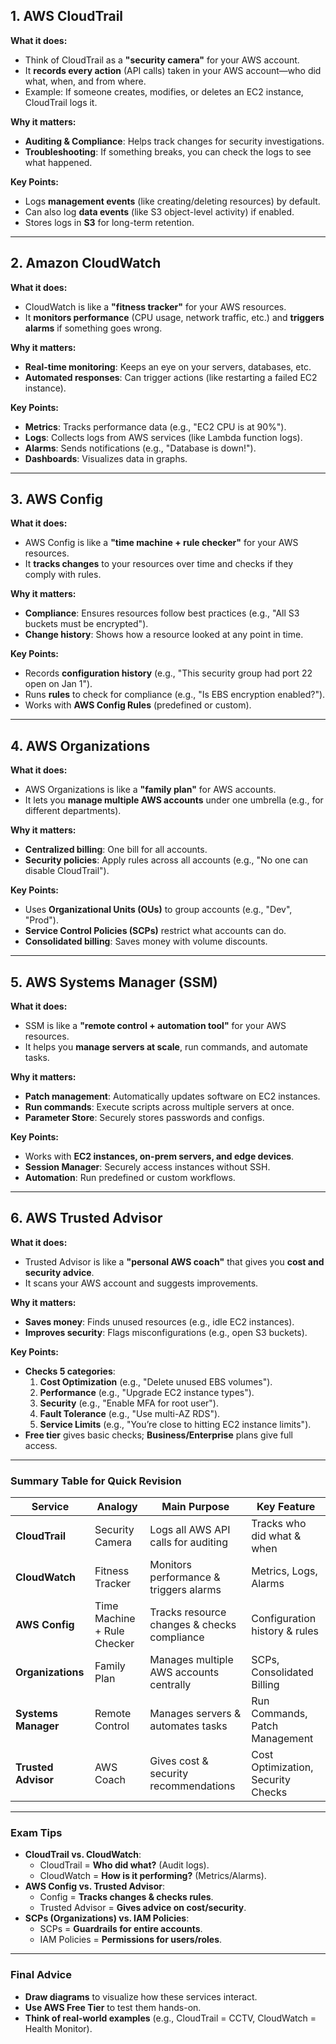 ## 1. **AWS CloudTrail**  
**What it does:**  
- Think of CloudTrail as a **"security camera"** for your AWS account.  
- It **records every action** (API calls) taken in your AWS account—who did what, when, and from where.  
- Example: If someone creates, modifies, or deletes an EC2 instance, CloudTrail logs it.  

**Why it matters:**  
- **Auditing & Compliance**: Helps track changes for security investigations.  
- **Troubleshooting**: If something breaks, you can check the logs to see what happened.  

**Key Points:**  
- Logs **management events** (like creating/deleting resources) by default.  
- Can also log **data events** (like S3 object-level activity) if enabled.  
- Stores logs in **S3** for long-term retention.  

---

## 2. **Amazon CloudWatch**  
**What it does:**  
- CloudWatch is like a **"fitness tracker"** for your AWS resources.  
- It **monitors performance** (CPU usage, network traffic, etc.) and **triggers alarms** if something goes wrong.  

**Why it matters:**  
- **Real-time monitoring**: Keeps an eye on your servers, databases, etc.  
- **Automated responses**: Can trigger actions (like restarting a failed EC2 instance).  

**Key Points:**  
- **Metrics**: Tracks performance data (e.g., "EC2 CPU is at 90%").  
- **Logs**: Collects logs from AWS services (like Lambda function logs).  
- **Alarms**: Sends notifications (e.g., "Database is down!").  
- **Dashboards**: Visualizes data in graphs.  

---

## 3. **AWS Config**  
**What it does:**  
- AWS Config is like a **"time machine + rule checker"** for your AWS resources.  
- It **tracks changes** to your resources over time and checks if they comply with rules.  

**Why it matters:**  
- **Compliance**: Ensures resources follow best practices (e.g., "All S3 buckets must be encrypted").  
- **Change history**: Shows how a resource looked at any point in time.  

**Key Points:**  
- Records **configuration history** (e.g., "This security group had port 22 open on Jan 1").  
- Runs **rules** to check for compliance (e.g., "Is EBS encryption enabled?").  
- Works with **AWS Config Rules** (predefined or custom).  

---

## 4. **AWS Organizations**  
**What it does:**  
- AWS Organizations is like a **"family plan"** for AWS accounts.  
- It lets you **manage multiple AWS accounts** under one umbrella (e.g., for different departments).  

**Why it matters:**  
- **Centralized billing**: One bill for all accounts.  
- **Security policies**: Apply rules across all accounts (e.g., "No one can disable CloudTrail").  

**Key Points:**  
- Uses **Organizational Units (OUs)** to group accounts (e.g., "Dev", "Prod").  
- **Service Control Policies (SCPs)** restrict what accounts can do.  
- **Consolidated billing**: Saves money with volume discounts.  

---

## 5. **AWS Systems Manager (SSM)**  
**What it does:**  
- SSM is like a **"remote control + automation tool"** for your AWS resources.  
- It helps you **manage servers at scale**, run commands, and automate tasks.  

**Why it matters:**  
- **Patch management**: Automatically updates software on EC2 instances.  
- **Run commands**: Execute scripts across multiple servers at once.  
- **Parameter Store**: Securely stores passwords and configs.  

**Key Points:**  
- Works with **EC2 instances, on-prem servers, and edge devices**.  
- **Session Manager**: Securely access instances without SSH.  
- **Automation**: Run predefined or custom workflows.  

---

## 6. **AWS Trusted Advisor**  
**What it does:**  
- Trusted Advisor is like a **"personal AWS coach"** that gives you **cost and security advice**.  
- It scans your AWS account and suggests improvements.  

**Why it matters:**  
- **Saves money**: Finds unused resources (e.g., idle EC2 instances).  
- **Improves security**: Flags misconfigurations (e.g., open S3 buckets).  

**Key Points:**  
- **Checks 5 categories**:  
  1. **Cost Optimization** (e.g., "Delete unused EBS volumes").  
  2. **Performance** (e.g., "Upgrade EC2 instance types").  
  3. **Security** (e.g., "Enable MFA for root user").  
  4. **Fault Tolerance** (e.g., "Use multi-AZ RDS").  
  5. **Service Limits** (e.g., "You’re close to hitting EC2 instance limits").  
- **Free tier** gives basic checks; **Business/Enterprise** plans give full access.  

---

### **Summary Table for Quick Revision**  

| Service           | Analogy                | Main Purpose                                   | Key Feature                          |
|-------------------|------------------------|-----------------------------------------------|--------------------------------------|
| **CloudTrail**    | Security Camera        | Logs all AWS API calls for auditing           | Tracks who did what & when           |
| **CloudWatch**    | Fitness Tracker        | Monitors performance & triggers alarms        | Metrics, Logs, Alarms                |
| **AWS Config**    | Time Machine + Rule Checker | Tracks resource changes & checks compliance | Configuration history & rules        |
| **Organizations** | Family Plan            | Manages multiple AWS accounts centrally       | SCPs, Consolidated Billing           |
| **Systems Manager** | Remote Control       | Manages servers & automates tasks             | Run Commands, Patch Management       |
| **Trusted Advisor** | AWS Coach           | Gives cost & security recommendations        | Cost Optimization, Security Checks   |

---

### **Exam Tips**  
- **CloudTrail vs. CloudWatch**:  
  - CloudTrail = **Who did what?** (Audit logs).  
  - CloudWatch = **How is it performing?** (Metrics/Alarms).  
- **AWS Config vs. Trusted Advisor**:  
  - Config = **Tracks changes & checks rules**.  
  - Trusted Advisor = **Gives advice on cost/security**.  
- **SCPs (Organizations) vs. IAM Policies**:  
  - SCPs = **Guardrails for entire accounts**.  
  - IAM Policies = **Permissions for users/roles**.  

---

### **Final Advice**  
- **Draw diagrams** to visualize how these services interact.  
- **Use AWS Free Tier** to test them hands-on.  
- **Think of real-world examples** (e.g., CloudTrail = CCTV, CloudWatch = Health Monitor).  

